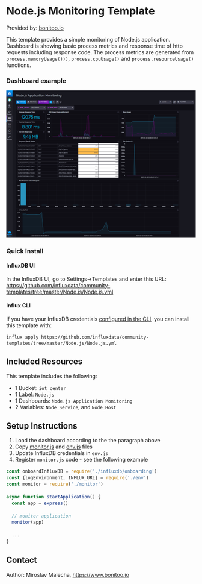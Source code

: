 # Node.js Monitoring Template

Provided by: [bonitoo.io](.)

This template provides a simple monitoring of Node.js application. Dashboard is showing basic process metrics and response time of http requests including response code.
The process metrics are generated from `process.memoryUsage()))`, `process.cpuUsage()` and `process.resourceUsage()` functions.
  
### Dashboard example

![Screenshot](node_dashboard.png)

### Quick Install

#### InfluxDB UI

In the InfluxDB UI, go to Settings->Templates and enter this URL: https://github.com/influxdata/community-templates/tree/master/Node.js/Node.js.yml

#### Influx CLI
If you have your InfluxDB credentials [configured in the CLI](https://v2.docs.influxdata.com/v2.0/reference/cli/influx/config/), you can install this template with:

```
influx apply https://github.com/influxdata/community-templates/tree/master/Node.js/Node.js.yml
```

## Included Resources

This template includes the following:

  - 1 Bucket: `iot_center`
  - 1 Label: `Node.js`
  - 1 Dashboards: `Node.js Application Monitoring`
  - 2 Variables: `Node_Service`, and `Node_Host`

## Setup Instructions

1. Load the dashboard according to the the paragraph above
1. Copy [monitor.js](https://github.com/influxdata/community-templates/tree/master/Node.js/monitor.js) and [env.js](https://github.com/influxdata/community-templates/tree/master/Node.js/env.js) files
1. Update InfluxDB credentials in `env.js`
1. Register `monitor.js` code - see the following example

```javascript
const onboardInfluxDB = require('./influxdb/onboarding')
const {logEnvironment, INFLUX_URL} = require('./env')
const monitor = require('./monitor')

async function startApplication() {
  const app = express()

  // monitor application
  monitor(app)

  ...
}
```

## Contact

Author: Miroslav Malecha, https://www.bonitoo.io
